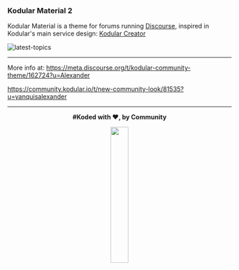 ### **Kodular Material 2**

Kodular Material is a theme for forums running [Discourse](https://discourse.org), inspired in Kodular's main service design: [Kodular Creator](https://creator.kodular.io)

![latest-topics](https://d11a6trkgmumsb.cloudfront.net/original/3X/9/8/98159af8f7a83d6d5b993ab4e21a8e51b1cf1e0c.png)

---

More info at: https://meta.discourse.org/t/kodular-community-theme/162724?u=Alexander

https://community.kodular.io/t/new-community-look/81535?u=yanquisalexander


---

<div align="center">


**#Koded with :heart:, by Community**

<img src="https://kodular-community.s3.dualstack.eu-west-1.amazonaws.com/original/3X/3/e/3e7e72acb0d06a23a46a3e57be4a64436261fc75.png" width= 28%>


</div>
